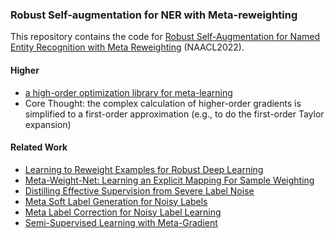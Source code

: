 ### Robust Self-augmentation for NER with Meta-reweighting

This repository contains the code for [Robust Self-Augmentation for Named Entity Recognition with Meta Reweighting](https://arxiv.org/pdf/2204.11406.pdf)  (NAACL2022).

#### Higher
+ [a high-order optimization library for meta-learning](https://github.com/facebookresearch/higher)
+ Core Thought: the complex calculation of higher-order gradients is simplified to a first-order approximation (e.g., to do the first-order Taylor expansion)


#### Related Work
- [Learning to Reweight Examples for Robust Deep Learning](https://proceedings.mlr.press/v80/ren18a/ren18a.pdf)
- [Meta-Weight-Net: Learning an Explicit Mapping For Sample Weighting](https://proceedings.neurips.cc/paper/2019/file/e58cc5ca94270acaceed13bc82dfedf7-Paper.pdf)
- [Distilling Effective Supervision from Severe Label Noise](https://data.vision.ee.ethz.ch/cvl/webvision/videos-slides-2020/papers/cvpr/P1/paper.pdf)
- [Meta Soft Label Generation for Noisy Labels](https://arxiv.org/pdf/2007.05836.pdf)
- [Meta Label Correction for Noisy Label Learning](https://ojs.aaai.org/index.php/AAAI/article/view/17319/17126)
- [Semi-Supervised Learning with Meta-Gradient](http://proceedings.mlr.press/v130/xiao21a/xiao21a.pdf)
